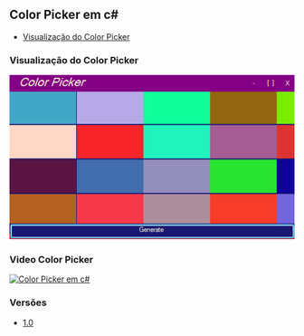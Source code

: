 ## Color Picker em c#
- [Visualização do Color Picker](https://github.com/HasheDev/simple-color-picker-c-/#visualiza%C3%A7%C3%A3o-do-color-picker)
### Visualização do Color Picker
 ![ColorPicker Logo](/ColorPicker.png)
### Video Color Picker
[![Color Picker em c#](http://img.youtube.com/vi/Q3vSyIBjSfs/0.jpg)](http://www.youtube.com/watch?v=Q3vSyIBjSfs "Video Color Picker")
### Versões
- [1.0](/versions/)